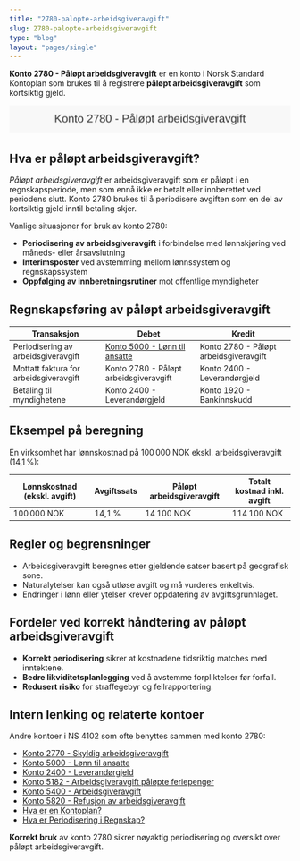 ```yaml
---
title: "2780-palopte-arbeidsgiveravgift"
slug: 2780-palopte-arbeidsgiveravgift
type: "blog"
layout: "pages/single"
---
```


**Konto 2780 - Påløpt arbeidsgiveravgift** er en konto i Norsk Standard Kontoplan som brukes til å registrere **påløpt arbeidsgiveravgift** som kortsiktig gjeld.

![Illustrasjon av konto 2780 Påløpt arbeidsgiveravgift](2780-palopte-arbeidsgiveravgift-image.svg)

## Hva er påløpt arbeidsgiveravgift?

*Påløpt arbeidsgiveravgift* er arbeidsgiveravgift som er påløpt i en regnskapsperiode, men som ennå ikke er betalt eller innberettet ved periodens slutt. Konto 2780 brukes til å periodisere avgiften som en del av kortsiktig gjeld inntil betaling skjer.

Vanlige situasjoner for bruk av konto 2780:

* **Periodisering av arbeidsgiveravgift** i forbindelse med lønnskjøring ved måneds- eller årsavslutning
* **Interimsposter** ved avstemming mellom lønnssystem og regnskapssystem
* **Oppfølging av innberetningsrutiner** mot offentlige myndigheter

## Regnskapsføring av påløpt arbeidsgiveravgift

| Transaksjon                             | Debet                                   | Kredit                                     |
|-----------------------------------------|-----------------------------------------|--------------------------------------------|
| Periodisering av arbeidsgiveravgift     | [Konto 5000 - Lønn til ansatte](/blogs/kontoplan/5000-lonn-til-ansatte "Konto 5000 - Lønn til ansatte") | Konto 2780 - Påløpt arbeidsgiveravgift     |
| Mottatt faktura for arbeidsgiveravgift  | Konto 2780 - Påløpt arbeidsgiveravgift  | Konto 2400 - Leverandørgjeld               |
| Betaling til myndighetene               | Konto 2400 - Leverandørgjeld            | Konto 1920 - Bankinnskudd                  |

## Eksempel på beregning

En virksomhet har lønnskostnad på 100 000 NOK ekskl. arbeidsgiveravgift (14,1 %):

| Lønnskostnad (ekskl. avgift) | Avgiftssats | Påløpt arbeidsgiveravgift | Totalt kostnad inkl. avgift |
|------------------------------|-------------|---------------------------|-----------------------------|
| 100 000 NOK                  | 14,1 %      | 14 100 NOK                | 114 100 NOK                 |

## Regler og begrensninger

* Arbeidsgiveravgift beregnes etter gjeldende satser basert på geografisk sone.
* Naturalytelser kan også utløse avgift og må vurderes enkeltvis.
* Endringer i lønn eller ytelser krever oppdatering av avgiftsgrunnlaget.

## Fordeler ved korrekt håndtering av påløpt arbeidsgiveravgift

* **Korrekt periodisering** sikrer at kostnadene tidsriktig matches med inntektene.
* **Bedre likviditetsplanlegging** ved å avstemme forpliktelser før forfall.
* **Redusert risiko** for straffegebyr og feilrapportering.

## Intern lenking og relaterte kontoer

Andre kontoer i NS 4102 som ofte benyttes sammen med konto 2780:

* [Konto 2770 - Skyldig arbeidsgiveravgift](/blogs/kontoplan/2770-skyldig-arbeidsgiveravgift "Konto 2770 - Skyldig arbeidsgiveravgift")
* [Konto 5000 - Lønn til ansatte](/blogs/kontoplan/5000-lonn-til-ansatte "Konto 5000 - Lønn til ansatte: Lønnskostnader og arbeidsgiveravgift")
* [Konto 2400 - Leverandørgjeld](/blogs/kontoplan/2400-leverandorgjeld "Konto 2400 - Leverandørgjeld: Gjeld til leverandører")
* [Konto 5182 - Arbeidsgiveravgift påløpte feriepenger](/blogs/kontoplan/5182-arbeidsgiveravgift-palopte-feriepenger "Konto 5182 - Arbeidsgiveravgift påløpte feriepenger")
* [Konto 5400 - Arbeidsgiveravgift](/blogs/kontoplan/5400-arbeidsgiveravgift "Konto 5400 - Arbeidsgiveravgift")
* [Konto 5820 - Refusjon av arbeidsgiveravgift](/blogs/kontoplan/5820-refusjon-av-arbeidsgiveravgift "Konto 5820 - Refusjon av arbeidsgiveravgift")
* [Hva er en Kontoplan?](/blogs/regnskap/hva-er-kontoplan "Hva er en Kontoplan? Komplett Guide til Kontoplaner i Norsk Regnskap")
* [Hva er Periodisering i Regnskap?](/blogs/regnskap/hva-er-periodisering "Hva er Periodisering i Regnskap? Guide til periodisering av kostnader og inntekter")

**Korrekt bruk** av konto 2780 sikrer nøyaktig periodisering og oversikt over påløpt arbeidsgiveravgift.
